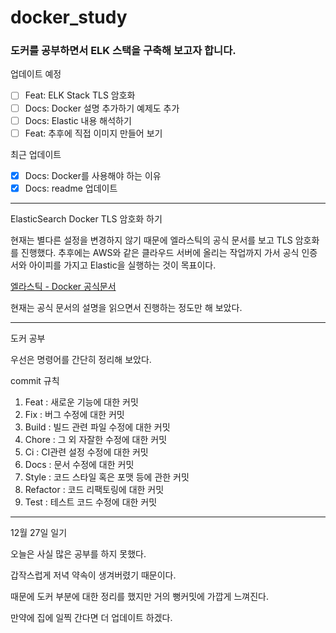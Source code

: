 # docker_study

### 도커를 공부하면서 ELK 스택을 구축해 보고자 합니다.

업데이트 예정
- [ ] Feat: ELK Stack TLS 암호화
- [ ] Docs: Docker 설명 추가하기 예제도 추가
- [ ] Docs: Elastic 내용 해석하기
- [ ] Feat: 추후에 직접 이미지 만들어 보기

최근 업데이트
- [X] Docs: Docker를 사용해야 하는 이유
- [X] Docs: readme 업데이트

---

ElasticSearch Docker TLS 암호화 하기

현재는 별다른 설정을 변경하지 않기 때문에 엘라스틱의 공식 문서를 보고 TLS 암호화를 진행했다. 추후에는 AWS와 같은 클라우드 서버에 올리는 작업까지 가서 공식 인증서와 아이피를 가지고 Elastic을 실행하는 것이 목표이다. 

[엘라스틱 - Docker 공식문서](https://www.elastic.co/guide/en/elasticsearch/reference/current/configuring-tls-docker.html)

현재는 공식 문서의 설명을 읽으면서 진행하는 정도만 해 보았다.

-----

도커 공부

우선은 명령어를 간단히 정리해 보았다.

commit 규칙
1. Feat : 새로운 기능에 대한 커밋
2. Fix : 버그 수정에 대한 커밋
3. Build : 빌드 관련 파일 수정에 대한 커밋
4. Chore : 그 외 자잘한 수정에 대한 커밋
5. Ci : CI관련 설정 수정에 대한 커밋
6. Docs : 문서 수정에 대한 커밋
7. Style : 코드 스타일 혹은 포맷 등에 관한 커밋
8. Refactor :  코드 리팩토링에 대한 커밋
9. Test : 테스트 코드 수정에 대한 커밋

---

12월 27일 일기

오늘은 사실 많은 공부를 하지 못했다.

갑작스럽게 저녁 약속이 생겨버렸기 때문이다.

때문에 도커 부분에 대한 정리를 했지만 거의 뻥커밋에 가깝게 느껴진다.

만약에 집에 일찍 간다면 더 업데이트 하겠다.
